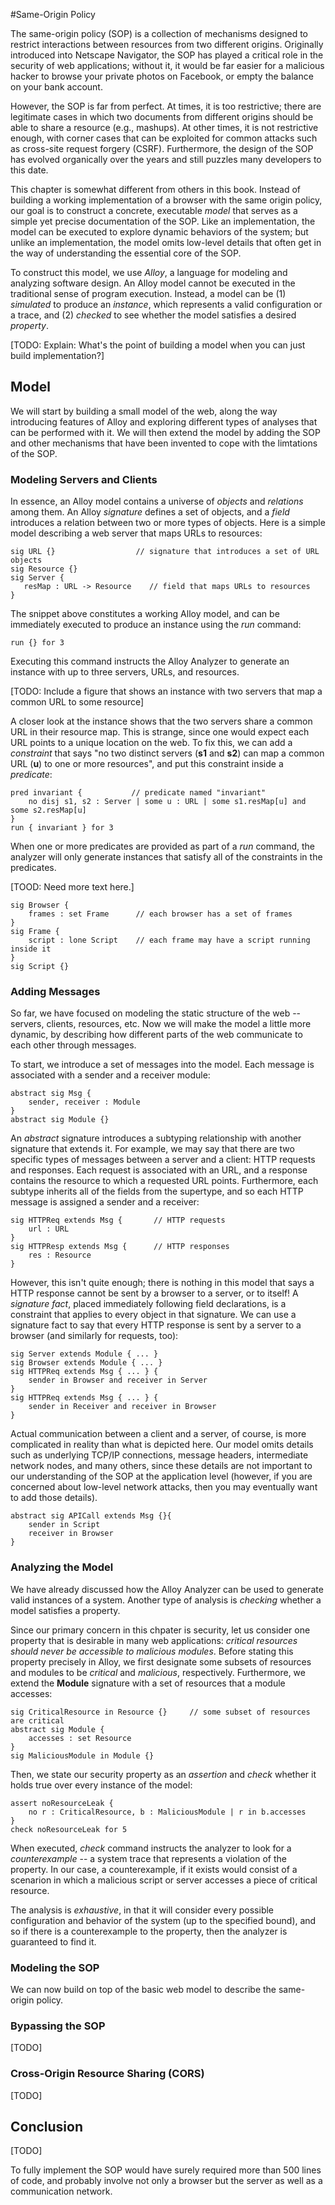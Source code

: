 #Same-Origin Policy 

The same-origin policy (SOP) is a collection of mechanisms designed to restrict interactions between resources from two different origins. Originally introduced into Netscape Navigator, the SOP has played a critical role in the security of web applications; without it, it would be far easier for a malicious hacker to browse your private photos on Facebook, or empty the balance on your bank account.

However, the SOP is far from perfect. At times, it is too restrictive; there are legitimate cases in which two documents from different origins should be able to share a resource (e.g., mashups). At other times, it is not restrictive enough, with corner cases that can be exploited for common attacks such as cross-site request forgery (CSRF). Furthermore, the design of the SOP has evolved organically over the years and still puzzles many developers to this date.

This chapter is somewhat different from others in this book. Instead of building a working implementation of a browser with the same origin policy, our goal is to construct a concrete, executable _model_ that serves as a simple yet precise documentation of the SOP. Like an implementation, the model can be executed to explore dynamic behaviors of the system; but unlike an implementation, the model omits low-level details that often get in the way of understanding the essential core of the SOP. 

To construct this model, we use _Alloy_, a language for modeling and analyzing software design. An Alloy model cannot be executed in the traditional sense of program execution. Instead, a model can be (1) _simulated_ to produce an _instance_, which represents a valid configuration or a trace, and (2) _checked_ to see whether the model satisfies a desired _property_.

[TODO: Explain: What's the point of building a model when you can just build implementation?]

## Model

We will start by building a small model of the web, along the way introducing features of Alloy and exploring different types of analyses that can be performed with it. We will then extend the model by adding the SOP and other mechanisms that have been invented to cope with the limtations of the SOP.

### Modeling Servers and Clients
In essence, an Alloy model contains a universe of _objects_ and _relations_ among them. An Alloy _signature_ defines a set of objects, and a _field_ introduces a relation between two or more types of objects. Here is a simple model describing a web server that maps URLs to resources:
```
sig URL {}                  // signature that introduces a set of URL objects
sig Resource {}
sig Server {
   resMap : URL -> Resource    // field that maps URLs to resources 
}
```
The snippet above constitutes a working Alloy model, and can be immediately executed to produce an instance using the _run_ command:
```
run {} for 3 
```
Executing this command instructs the Alloy Analyzer to generate an instance with up to three servers, URLs, and resources.

[TODO: Include a figure that shows an instance with two servers that map a common URL to some resource]

A closer look at the instance shows that the two servers share a common URL in their resource map. This is strange, since one would expect each URL points to a unique location on the web. To fix this, we can add a _constraint_ that says "no two distinct servers (**s1** and **s2**) can map a common URL (**u**) to one or more resources", and put this constraint inside a _predicate_:
```
pred invariant {           // predicate named "invariant"
    no disj s1, s2 : Server | some u : URL | some s1.resMap[u] and some s2.resMap[u] 
}
run { invariant } for 3
```
When one or more predicates are provided as part of a _run_ command, the analyzer will only generate instances that satisfy all of the constraints in the predicates.

[TOOD: Need more text here.]
```
sig Browser {
    frames : set Frame      // each browser has a set of frames
}
sig Frame {
    script : lone Script    // each frame may have a script running inside it
}
sig Script {}
```
### Adding Messages

So far, we have focused on modeling the static structure of the web -- servers, clients, resources, etc. Now we will make the model a little more dynamic, by describing how different parts of the web communicate to each other through messages.

To start, we introduce a set of messages into the model. Each message is associated with a sender and a receiver module: 
```
abstract sig Msg {
    sender, receiver : Module
}
abstract sig Module {}
```
An _abstract_ signature introduces a subtyping relationship with another signature that extends it. For example, we may say that there are two specific types of messages between a server and a client: HTTP requests and responses. Each request is associated with an URL, and a response contains the resource to which a requested URL points. Furthermore, each subtype inherits all of the fields from the supertype, and so each HTTP message is assigned a sender and a receiver:
```
sig HTTPReq extends Msg {       // HTTP requests
    url : URL
}
sig HTTPResp extends Msg {      // HTTP responses
    res : Resource
}
```
However, this isn't quite enough; there is nothing in this model that says a HTTP response cannot be sent by a browser to a server, or to itself! A _signature fact_, placed immediately following field declarations, is a constraint that applies to every object in that signature. We can use a signature fact to say that every HTTP response is sent by a server to a browser (and similarly for requests, too):
```
sig Server extends Module { ... }
sig Browser extends Module { ... }
sig HTTPReq extends Msg { ... } {
    sender in Browser and receiver in Server
}
sig HTTPReq extends Msg { ... } {
    sender in Receiver and receiver in Browser
}
```
Actual communication between a client and a server, of course, is more complicated in reality than what is depicted here. Our model omits details such as underlying TCP/IP connections, message headers, intermediate network nodes, and many others, since these details are not important to our understanding of the SOP at the application level (however, if you are concerned about low-level network attacks, then you may eventually want to add those details). 
```
abstract sig APICall extends Msg {}{
    sender in Script
    receiver in Browser
}
```

### Analyzing the Model

We have already discussed how the Alloy Analyzer can be used to generate valid instances of a system. Another type of analysis is _checking_ whether a model satisfies a property. 

Since our primary concern in this chpater is security, let us consider one property that is desirable in many web applications: _critical resources should never be accessible to malicious modules_. Before stating this property precisely in Alloy, we first designate some subsets of resources and modules to be _critical_ and _malicious_, respectively. Furthermore, we extend the  **Module** signature with a set of resources that a module accesses: 
```
sig CriticalResource in Resource {}     // some subset of resources are critical
abstract sig Module {
    accesses : set Resource
}
sig MaliciousModule in Module {}
```
Then, we state our security property as an _assertion_ and _check_ whether it holds true over every instance of the model:
```
assert noResourceLeak {
    no r : CriticalResource, b : MaliciousModule | r in b.accesses 
}
check noResourceLeak for 5
```
When executed, _check_ command instructs the analyzer to look for a _counterexample_ -- a system trace that represents a violation of the property. In our case, a counterexample, if it exists would consist of a scenarion in which a malicious script or server accesses a piece of critical resource.

The analysis is _exhaustive_, in that it will consider every possible configuration and behavior of the system (up to the specified bound), and so if there is a counterexample to the property, then the analyzer is guaranteed to find it.

### Modeling the SOP

We can now build on top of the basic web model to describe the same-origin policy.

### Bypassing the SOP

[TODO]

### Cross-Origin Resource Sharing (CORS)

[TODO]

## Conclusion

[TODO]

To fully implement the SOP would have surely required more than 500 lines of code, and probably involve not only a browser but the server as well as a communication network.
